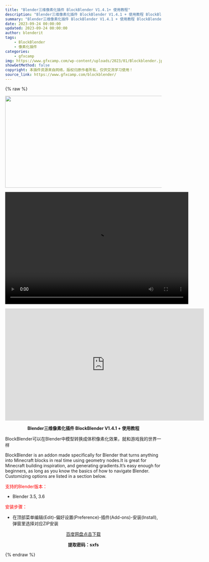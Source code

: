 ```yaml
---
title: "Blender三维像素化插件 BlockBlender V1.4.1+ 使用教程"
description: "Blender三维像素化插件 BlockBlender V1.4.1 + 使用教程 BlockBlender可以在Blender中模型转换成体积像素化效果，就和游戏我的世界一样 BlockBlende..."
summary: "Blender三维像素化插件 BlockBlender V1.4.1 + 使用教程 BlockBlender可以在Blender中模型转换成体积像素化效果，就和游戏我的世界一样 BlockBlende..."
date: 2023-09-24 00:00:00
updated: 2023-09-24 00:00:00
author: blenderit
tags: 
    - BlockBlender
    - 像素化插件
categories:
    - gfxcamp
img: https://www.gfxcamp.com/wp-content/uploads/2023/01/Blockblender.jpg
showGetMethod: false
copyright: 本插件资源来自网络，版权归原作者所有，仅供交流学习使用！
source_link: https://www.gfxcamp.com/blockblender/
---
```


{% raw %}
<div><p><img decoding="async" class="aligncenter size-full wp-image-106276" src="https://www.gfxcamp.com/wp-content/uploads/2023/01/Blockblender.jpg" data-src="https://www.gfxcamp.com/wp-content/uploads/2023/01/Blockblender.jpg" alt="" width="590" height="295"><br>
</p><center><div style="width: 590px;" class="wp-video"><!--[if lt IE 9]><script>document.createElement('video');</script><![endif]-->
<video class="wp-video-shortcode" id="video-115221-1" width="590" height="360" preload="true" controls="controls"><source type="video/mp4" src="http://cloud.video.taobao.com/play/u/null/p/1/e/6/t/1/428659928327.mp4?_=1"></source><a href="http://cloud.video.taobao.com/play/u/null/p/1/e/6/t/1/428659928327.mp4">http://cloud.video.taobao.com/play/u/null/p/1/e/6/t/1/428659928327.mp4</a></video></div></center><p style="text-align: center;"><strong><iframe loading="lazy" src="https://player.youku.com/embed/XNjA0Mzk4MTM4NA==" width="640" height="360" frameborder="0" allowfullscreen="allowfullscreen" data-mce-fragment="1"></iframe></strong></p><p style="text-align: center;"><strong>Blender三维像素化插件 BlockBlender V1.4.1 + 使用教程</strong></p><p>BlockBlender可以在Blender中模型转换成体积像素化效果，就和游戏我的世界一样</p><p>BlockBlender is an addon made specifically for Blender that turns anything into Minecraft blocks in real time using geometry nodes.It is great for Minecraft building inspiration, and generating gradients.It’s easy enough for beginners, as long as you know the basics of how to navigate Blender. Customizing options are listed in a section below.</p><p style="text-align: left;"><span style="color: #ff0000;">支持的Blender版本：</span></p><ul>
<li style="text-align: left;">Blender 3.5, 3.6</li>
</ul><p style="text-align: left;"><span style="color: #ff0000;">安装步骤：</span></p><ul>
<li>在顶部菜单编辑(Edit)-偏好设置(Preference)-插件(Add-ons)-安装(Install),弹窗里选择对应ZIP安装</li>
</ul><p style="text-align: center;"><a class="maxbutton-3 maxbutton maxbutton-baidu" target="_blank" rel="noopener" href="https://pan.baidu.com/s/1f1o3QrJcruBYmIKVJ9v8rA?pwd=sxfs"><span class="mb-text">百度网盘点击下载</span></a></p><p style="text-align: center;"><strong>提取密码：sxfs</strong></p></div>
<div style="display: none">gfxcamp</div>
{% endraw %}
